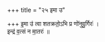 +++
title = "२५ इमा उ"

+++
इ॒मा उ॑ त्वा शतक्रतो॒ऽभि प्र णो॑नुवु॒र्गिरः॑ ।  
इन्द्र॑ व॒त्सं न मा॒तरः॑ ॥
